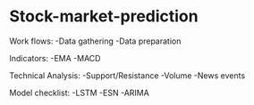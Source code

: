 # Stock-market-prediction

Work flows:
-Data gathering
-Data preparation

Indicators:
-EMA
-MACD

Technical Analysis:
-Support/Resistance
-Volume
-News events

Model checklist:
-LSTM
-ESN
-ARIMA